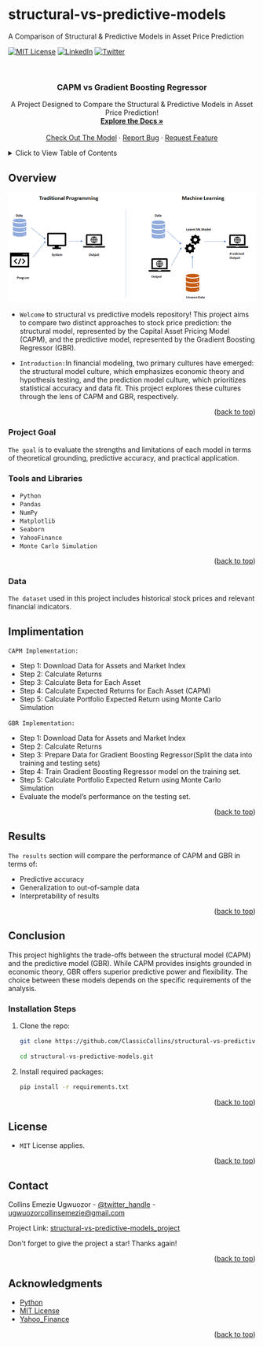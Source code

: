 # structural-vs-predictive-models
A Comparison of Structural & Predictive Models in Asset Price Prediction 
<!-- Improved compatibility of back to top link: See: https://github.com/ClassicCollins/diabetes-prediction-app/back2top -->
<a id="readme-top"></a>
<!--
*** Thanks for checking out diabetes-prediction-app project. 
*** Thanks for checking out my project!
-->



<!-- PROJECT SHIELDS -->
<!--
*** I'm using markdown "reference style" links for readability.
*** Reference links are enclosed in brackets [ ] instead of parentheses ( ).
*** See the bottom of this document for the declaration of the reference variables
*** for stars-url, forks-url, etc.
*** https://www.markdownguide.org/basic-syntax/#reference-style-links 
-->
[![MIT License][license-shield]][license-url]
[![LinkedIn][linkedin-shield]][linkedin-url]
[![Twitter][twitter-shield]][twitter-url]

<!-- PROJECT LOGO -->
<br />
<div align="center">
  
  </a>

<h3 align="center"> CAPM vs Gradient Boosting Regressor</h3>

  <p align="center">
    A Project Designed to Compare the Structural & Predictive Models in Asset Price Prediction!
    <br />
    <a href="https://github.com/ClassicCollins/structural-vs-predictive-models"><strong>Explore the Docs »</strong></a>
    <br />
    <br />
    <a href="https://colab.research.google.com/drive/1AlBVLA27MrrggDx3KeHyv2gzrezv--cd?usp=sharing">Check Out The Model</a>
    ·
    <a href="https://github.com/ClassicCollins/structural-vs-predictive-models/blob/classic/.github/ISSUE_TEMPLATE/bug-report---.md">Report Bug</a>
    ·
    <a href="https://github.com/ClassicCollins/structural-vs-predictive-models/blob/classic/.github/ISSUE_TEMPLATE/feature-request-form---.md">Request Feature</a>
  </p>
</div>


<!-- TABLE OF CONTENTS -->
<details>
  <summary>Click to View Table of Contents</summary>
  <ol>
    <li>
      <a href="#overview">Overview</a>
      <ul>
        <li><a href="#project-Goal">Project Goal</a></li>
        <li><a href="#tools-and-libraries">Tools and Libraries</a></li>
        <li><a href="#data">Data</a></li>
        <li><a href="#implimentation">Implimentation</a></li>
        <li><a href="#results">Results</a></li>
      </ul>
    </li>
    <li>
      <a href="#conclusion">Conclusion</a>
      <ul>
        <li><a href="#installation-steps">Installation Steps</a></li>
      </ul>
    </li>
    <li><a href="#license">License</a></li>
    <li><a href="#contact">Contact</a></li>
    <li><a href="#acknowledgments">Acknowledgments</a></li>
  </ol>
</details>



<!-- ABOUT THE PROJECT -->
## Overview

[![Product Name Screen Shot][product-screenshot]](https://colab.research.google.com/drive/1AlBVLA27MrrggDx3KeHyv2gzrezv--cd?usp=sharing)

* `Welcome` to structural vs predictive models repository! This project aims to compare two distinct approaches to stock price prediction: the structural model, represented by the Capital Asset Pricing Model (CAPM), and the predictive model, represented by the Gradient Boosting Regressor (GBR).
  
* `Introduction:`In financial modeling, two primary cultures have emerged: the structural model culture, which emphasizes economic theory and hypothesis testing, and the prediction model culture, which prioritizes statistical accuracy and data fit. This project explores these cultures through the lens of CAPM and GBR, respectively. 

<p align="right">(<a href="#readme-top">back to top</a>)</p>

### Project Goal
`The goal` is to evaluate the strengths and limitations of each model in terms of theoretical grounding, predictive accuracy, and practical application.

### Tools and Libraries

* `Python`
* `Pandas`
* `NumPy`
* `Matplotlib`
* `Seaborn`
* `YahooFinance`
* `Monte Carlo Simulation`

<p align="right">(<a href="#readme-top">back to top</a>)</p>

<!-- DATA -->
### Data
`The dataset` used in this project includes historical stock prices and relevant financial indicators.

<!-- IMPLIMENTATION -->
## Implimentation
`CAPM Implementation:`
* Step 1: Download Data for Assets and Market Index
* Step 2: Calculate Returns
* Step 3: Calculate Beta for Each Asset
* Step 4: Calculate Expected Returns for Each Asset (CAPM)
* Step 5: Calculate Portfolio Expected Return using Monte Carlo Simulation

`GBR Implementation:`
* Step 1: Download Data for Assets and Market Index
* Step 2: Calculate Returns
* Step 3: Prepare Data for Gradient Boosting Regressor(Split the data into training and testing sets)
* Step 4: Train Gradient Boosting Regressor model on the training set.
* Step 5: Calculate Portfolio Expected Return using Monte Carlo Simulation
* Evaluate the model’s performance on the testing set.

<p align="right">(<a href="#readme-top">back to top</a>)</p>

<!-- RESULTS -->
## Results
`The results` section will compare the performance of CAPM and GBR in terms of:
* Predictive accuracy
* Generalization to out-of-sample data
* Interpretability of results
  
<p align="right">(<a href="#readme-top">back to top</a>)</p>

<!-- CONCLUSION -->
## Conclusion

This project highlights the trade-offs between the structural model (CAPM) and the predictive model (GBR). While CAPM provides insights grounded in economic theory, GBR offers superior predictive power and flexibility. The choice between these models depends on the specific requirements of the analysis.

### Installation Steps

1. Clone the repo:
   ```sh
   git clone https://github.com/ClassicCollins/structural-vs-predictive-models.git
   ```
   ```sh
   cd structural-vs-predictive-models.git
   ```
2. Install required packages:
   ```sh
   pip install -r requirements.txt
   ```
<p align="right">(<a href="#readme-top">back to top</a>)</p>

<!-- LICENCE -->
## License
* `MIT` License applies.
  
<p align="right">(<a href="#readme-top">back to top</a>)</p>

<!-- CONTACT -->
## Contact

Collins Emezie Ugwuozor - [@twitter_handle](https://x.com/ClassicCollins2) - ugwuozorcollinsemezie@gmail.com

Project Link: [structural-vs-predictive-models_project](https://www.datascienceportfol.io/collinsugwuozor/projects/7)

Don't forget to give the project a star! Thanks again!

<p align="right">(<a href="#readme-top">back to top</a>)</p>


<!-- ACKNOWLEDGMENTS -->
## Acknowledgments

* [Python](https://www.python.org)
* [MIT License](https://opensource.org/license/mit)
* [Yahoo_Finance](https://finance.yahoo.com)

<p align="right">(<a href="#readme-top">back to top</a>)</p>


<!-- MARKDOWN LINKS & IMAGES -->
<!-- https://www.markdownguide.org/basic-syntax/#reference-style-links -->
[twitter-shield]: https://img.shields.io/badge/-Twitter-black.svg?style=for-the-badge&logo=x&colorB=555
[twitter-url]: https://x.com/ClassicCollins2
[issues-shield]: https://img.shields.io/github/issues/ClassicCollins/structural-vs-predictive-models.svg?style=for-the-badge
[issues-url]: https://github.com/ClassicCollins/heart-disease-prediction/issues
[license-shield]: https://img.shields.io/github/license/ClassicCollins/structural-vs-predictive-models.svg?style=for-the-badge
[license-url]: https://github.com/ClassicCollins/structural-vs-predictive-models/blob/master/LICENSE
[linkedin-shield]: https://img.shields.io/badge/-LinkedIn-white.svg?style=for-the-badge&logo=linkedin&colorB=blue
[linkedin-url]: https://linkedin.com/in/collins-ugwuozor
[product-screenshot]: image/screenshot.png
